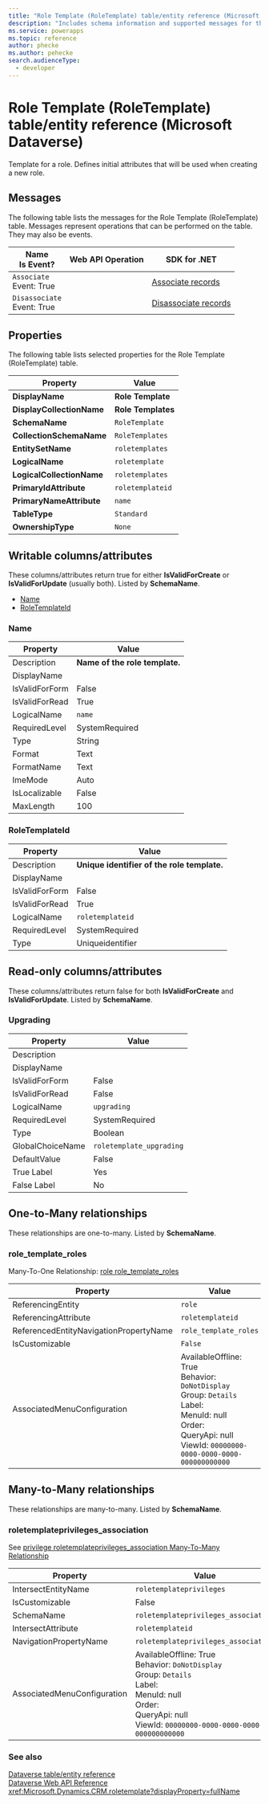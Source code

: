 ```yaml
---
title: "Role Template (RoleTemplate) table/entity reference (Microsoft Dataverse)"
description: "Includes schema information and supported messages for the Role Template (RoleTemplate) table/entity with Microsoft Dataverse."
ms.service: powerapps
ms.topic: reference
author: phecke
ms.author: pehecke
search.audienceType: 
  - developer
---
```


# Role Template (RoleTemplate) table/entity reference (Microsoft Dataverse)

Template for a role. Defines initial attributes that will be used when creating a new role.

## Messages

The following table lists the messages for the Role Template (RoleTemplate) table.
Messages represent operations that can be performed on the table. They may also be events.

| Name <br />Is Event? |Web API Operation |SDK for .NET |
| ---- | ----- |----- |
| `Associate`<br />Event: True | |[Associate records](/power-apps/developer/data-platform/org-service/entity-operations-associate-disassociate#use-the-associate-method-or-associaterequest)|
| `Disassociate`<br />Event: True | |[Disassociate records](/power-apps/developer/data-platform/org-service/entity-operations-associate-disassociate#use-the-disassociate-method-or-disassociaterequest)|

## Properties

The following table lists selected properties for the Role Template (RoleTemplate) table.

|Property|Value|
| --- | --- |
| **DisplayName** | **Role Template** |
| **DisplayCollectionName** | **Role Templates** |
| **SchemaName** | `RoleTemplate` |
| **CollectionSchemaName** | `RoleTemplates` |
| **EntitySetName** | `roletemplates`|
| **LogicalName** | `roletemplate` |
| **LogicalCollectionName** | `roletemplates` |
| **PrimaryIdAttribute** | `roletemplateid` |
| **PrimaryNameAttribute** |`name` |
| **TableType** | `Standard` |
| **OwnershipType** | `None` |

## Writable columns/attributes

These columns/attributes return true for either **IsValidForCreate** or **IsValidForUpdate** (usually both). Listed by **SchemaName**.

- [Name](#BKMK_Name)
- [RoleTemplateId](#BKMK_RoleTemplateId)

### <a name="BKMK_Name"></a> Name

|Property|Value|
|---|---|
|Description|**Name of the role template.**|
|DisplayName||
|IsValidForForm|False|
|IsValidForRead|True|
|LogicalName|`name`|
|RequiredLevel|SystemRequired|
|Type|String|
|Format|Text|
|FormatName|Text|
|ImeMode|Auto|
|IsLocalizable|False|
|MaxLength|100|

### <a name="BKMK_RoleTemplateId"></a> RoleTemplateId

|Property|Value|
|---|---|
|Description|**Unique identifier of the role template.**|
|DisplayName||
|IsValidForForm|False|
|IsValidForRead|True|
|LogicalName|`roletemplateid`|
|RequiredLevel|SystemRequired|
|Type|Uniqueidentifier|


## Read-only columns/attributes

These columns/attributes return false for both **IsValidForCreate** and **IsValidForUpdate**. Listed by **SchemaName**.

### <a name="BKMK_Upgrading"></a> Upgrading

|Property|Value|
|---|---|
|Description||
|DisplayName||
|IsValidForForm|False|
|IsValidForRead|False|
|LogicalName|`upgrading`|
|RequiredLevel|SystemRequired|
|Type|Boolean|
|GlobalChoiceName|`roletemplate_upgrading`|
|DefaultValue|False|
|True Label|Yes|
|False Label|No|

## One-to-Many relationships

These relationships are one-to-many. Listed by **SchemaName**.

### <a name="BKMK_role_template_roles"></a> role_template_roles

Many-To-One Relationship: [role role_template_roles](role.md#BKMK_role_template_roles)

|Property|Value|
|---|---|
|ReferencingEntity|`role`|
|ReferencingAttribute|`roletemplateid`|
|ReferencedEntityNavigationPropertyName|`role_template_roles`|
|IsCustomizable|`False`|
|AssociatedMenuConfiguration|AvailableOffline: True<br />Behavior: `DoNotDisplay`<br />Group: `Details`<br />Label: <br />MenuId: null<br />Order: <br />QueryApi: null<br />ViewId: `00000000-0000-0000-0000-000000000000`|


## Many-to-Many relationships

These relationships are many-to-many. Listed by **SchemaName**.

### <a name="BKMK_roletemplateprivileges_association"></a> roletemplateprivileges_association

See [privilege roletemplateprivileges_association Many-To-Many Relationship](privilege.md#BKMK_roletemplateprivileges_association)

|Property|Value|
|---|---|
|IntersectEntityName|`roletemplateprivileges`|
|IsCustomizable|False|
|SchemaName|`roletemplateprivileges_association`|
|IntersectAttribute|`roletemplateid`|
|NavigationPropertyName|`roletemplateprivileges_association`|
|AssociatedMenuConfiguration|AvailableOffline: True<br />Behavior: `DoNotDisplay`<br />Group: `Details`<br />Label: <br />MenuId: null<br />Order: <br />QueryApi: null<br />ViewId: `00000000-0000-0000-0000-000000000000`|



### See also

[Dataverse table/entity reference](/power-apps/developer/data-platform/reference/about-entity-reference)  
[Dataverse Web API Reference](/power-apps/developer/data-platform/webapi/reference/about)   
<xref:Microsoft.Dynamics.CRM.roletemplate?displayProperty=fullName>
